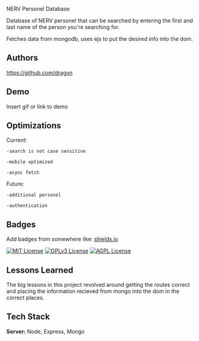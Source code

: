 
NERV Personel Database

Database of NERV personel that can be searched by entering the first and last name of the person you're searching for.

Fetches data from mongodb, uses ejs to put the desired info into the dom. 




## Authors

https://github.com/dragvn


## Demo

Insert gif or link to demo


## Optimizations
Current:

    -search is not case sensitive

    -mobile optimized

    -async fetch

Future:

    -additional personel

    -authentication
## Badges

Add badges from somewhere like: [shields.io](https://shields.io/)

[![MIT License](https://img.shields.io/badge/License-MIT-green.svg)](https://choosealicense.com/licenses/mit/)
[![GPLv3 License](https://img.shields.io/badge/License-GPL%20v3-yellow.svg)](https://opensource.org/licenses/)
[![AGPL License](https://img.shields.io/badge/license-AGPL-blue.svg)](http://www.gnu.org/licenses/agpl-3.0)


## Lessons Learned
The big lessons in this project revolved around getting the routes correct and placing the information recieved from mongo into the dom in the correct places. 
## Tech Stack

**Server:** Node, Express, Mongo

